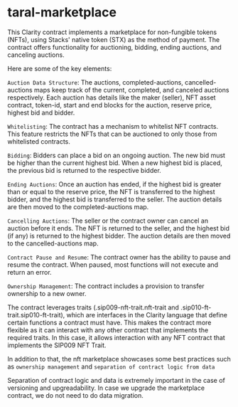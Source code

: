 # taral-marketplace

This Clarity contract implements a marketplace for non-fungible tokens (NFTs), using Stacks' native token (STX) as the method of payment. The contract offers functionality for auctioning, bidding, ending auctions, and canceling auctions.

Here are some of the key elements:

`Auction Data Structure`: The auctions, completed-auctions, cancelled-auctions maps keep track of the current, completed, and canceled auctions respectively. Each auction has details like the maker (seller), NFT asset contract, token-id, start and end blocks for the auction, reserve price, highest bid and bidder.

`Whitelisting`: The contract has a mechanism to whitelist NFT contracts. This feature restricts the NFTs that can be auctioned to only those from whitelisted contracts.

`Bidding`: Bidders can place a bid on an ongoing auction. The new bid must be higher than the current highest bid. When a new highest bid is placed, the previous bid is returned to the respective bidder.

`Ending Auctions`: Once an auction has ended, if the highest bid is greater than or equal to the reserve price, the NFT is transferred to the highest bidder, and the highest bid is transferred to the seller. The auction details are then moved to the completed-auctions map.

`Cancelling Auctions`: The seller or the contract owner can cancel an auction before it ends. The NFT is returned to the seller, and the highest bid (if any) is returned to the highest bidder. The auction details are then moved to the cancelled-auctions map.

`Contract Pause and Resume`: The contract owner has the ability to pause and resume the contract. When paused, most functions will not execute and return an error.

`Ownership Management`: The contract includes a provision to transfer ownership to a new owner.

The contract leverages traits (.sip009-nft-trait.nft-trait and .sip010-ft-trait.sip010-ft-trait), which are interfaces in the Clarity language that define certain functions a contract must have. This makes the contract more flexible as it can interact with any other contract that implements the required traits. In this case, it allows interaction with any NFT contract that implements the SIP009 NFT Trait.

In addition to that, the nft marketplace showcases some best practices such as `ownership management` and `separation of contract logic from data`

Separation of contract logic and data is extremely important in the case of versioning and upgreadability. In case we upgrade the marketplace contract, we do not need to do data migration.
